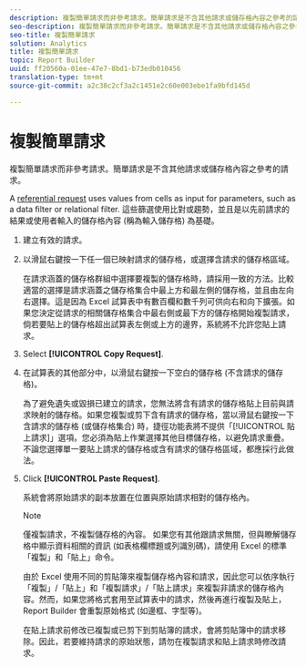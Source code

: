 ```yaml
---
description: 複製簡單請求而非參考請求。簡單請求是不含其他請求或儲存格內容之參考的請求。
seo-description: 複製簡單請求而非參考請求。簡單請求是不含其他請求或儲存格內容之參考的請求。
seo-title: 複製簡單請求
solution: Analytics
title: 複製簡單請求
topic: Report Builder
uuid: ff20560a-01ee-47e7-8bd1-b73edb010456
translation-type: tm+mt
source-git-commit: a2c38c2cf3a2c1451e2c60e003ebe1fa9bfd145d

---
```



# 複製簡單請求

複製簡單請求而非參考請求。簡單請求是不含其他請求或儲存格內容之參考的請求。

A [referential request](../../../../analyze/report-builder/manage-requests/c-copy-requests/t-copy-referential-requests.md#task_82A145CC2A774F5EA86977D670E07DC8) uses values from cells as input for parameters, such as a data filter or relational filter. 這些篩選使用比對或趨勢，並且是以先前請求的結果或使用者輸入的儲存格內容 (稱為輸入儲存格) 為基礎。
1. 建立有效的請求。
1. 以滑鼠右鍵按一下任一個已映射請求的儲存格，或選擇含請求的儲存格區域。

   在請求涵蓋的儲存格群組中選擇要複製的儲存格時，請採用一致的方法。比較適當的選擇是請求涵蓋之儲存格集合中最上方和最左側的儲存格，並且由左向右選擇。這是因為 Excel 試算表中有數百欄和數千列可供向右和向下擴張。如果您決定從請求的相關儲存格集合中最右側或最下方的儲存格開始複製請求，倘若要貼上的儲存格超出試算表左側或上方的邊界，系統將不允許您貼上請求。
1. Select **[!UICONTROL Copy Request]**.
1. 在試算表的其他部分中，以滑鼠右鍵按一下空白的儲存格 (不含請求的儲存格)。

   為了避免遺失或毀損已建立的請求，您無法將含有請求的儲存格貼上目前與請求映射的儲存格。如果您複製或剪下含有請求的儲存格，當以滑鼠右鍵按一下含請求的儲存格 (或儲存格集合) 時，捷徑功能表將不提供「[!UICONTROL 貼上請求]」選項。您必須為貼上作業選擇其他目標儲存格，以避免請求重疊。不論您選擇單一要貼上請求的儲存格或含有請求的儲存格區域，都應採行此做法。
1. Click **[!UICONTROL Paste Request]**.

   系統會將原始請求的副本放置在位置與原始請求相對的儲存格內。

   >[!NOTE]
   >
   >僅複製請求，不複製儲存格的內容。 如果您有其他跟請求無關，但與瞭解儲存格中顯示資料相關的資訊 (如表格欄標題或列識別碼)，請使用 Excel 的標準「複製」和「貼上」命令。

   由於 Excel 使用不同的剪貼簿來複製儲存格內容和請求，因此您可以依序執行「複製」/「貼上」和「複製請求」/「貼上請求」來複製非請求的儲存格內容。然而，如果您將格式套用至試算表中的請求，然後再進行複製及貼上，Report Builder 會重製原始格式 (如邊框、字型等)。

   在貼上請求前修改已複製或已剪下到剪貼簿的請求，會將剪貼簿中的請求移除。因此，若要維持請求的原始狀態，請勿在複製請求和貼上請求時修改請求。
